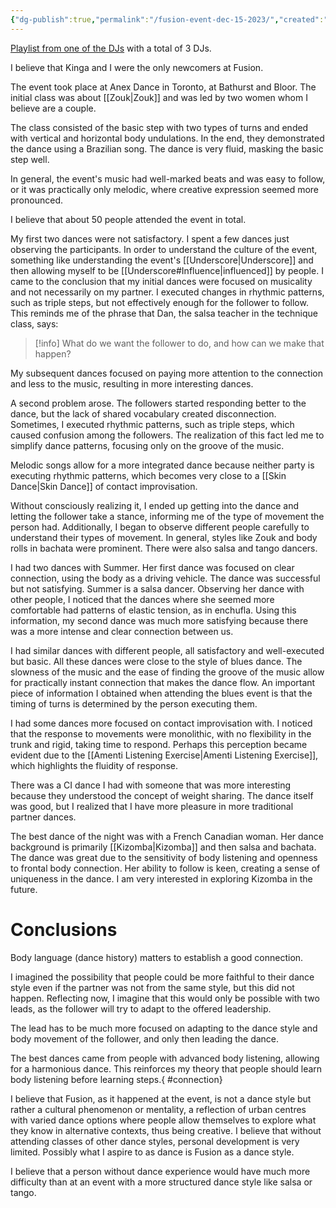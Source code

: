 ```yaml
---
{"dg-publish":true,"permalink":"/fusion-event-dec-15-2023/","created":"2023-12-16T12:41:55.142-05:00","updated":"2024-01-09T13:12:33.326-05:00"}
---
```



[Playlist from one of the DJs](https://open.spotify.com/playlist/251Bhl2zQeWN2lAYAWwrTK?si=84af325da0bd4032) with a total of 3 DJs.

I believe that Kinga and I were the only newcomers at Fusion.

The event took place at Anex Dance in Toronto, at Bathurst and Bloor. The initial class was about [[Zouk\|Zouk]] and was led by two women whom I believe are a couple.

The class consisted of the basic step with two types of turns and ended with vertical and horizontal body undulations. In the end, they demonstrated the dance using a Brazilian song. The dance is very fluid, masking the basic step well.

In general, the event's music had well-marked beats and was easy to follow, or it was practically only melodic, where creative expression seemed more pronounced.

I believe that about 50 people attended the event in total.

My first two dances were not satisfactory. I spent a few dances just observing the participants. In order to understand the culture of the event, something like understanding the event's [[Underscore\|Underscore]] and then allowing myself to be [[Underscore#Influence\|influenced]] by people. I came to the conclusion that my initial dances were focused on musicality and not necessarily on my partner. I executed changes in rhythmic patterns, such as triple steps, but not effectively enough for the follower to follow. This reminds me of the phrase that Dan, the salsa teacher in the technique class, says:

> [!info] What do we want the follower to do, and how can we make that happen?

My subsequent dances focused on paying more attention to the connection and less to the music, resulting in more interesting dances.

A second problem arose. The followers started responding better to the dance, but the lack of shared vocabulary created disconnection. Sometimes, I executed rhythmic patterns, such as triple steps, which caused confusion among the followers. The realization of this fact led me to simplify dance patterns, focusing only on the groove of the music.

Melodic songs allow for a more integrated dance because neither party is executing rhythmic patterns, which becomes very close to a [[Skin Dance\|Skin Dance]] of contact improvisation.

Without consciously realizing it, I ended up getting into the dance and letting the follower take a stance, informing me of the type of movement the person had. Additionally, I began to observe different people carefully to understand their types of movement. In general, styles like Zouk and body rolls in bachata were prominent. There were also salsa and tango dancers.

I had two dances with Summer. Her first dance was focused on clear connection, using the body as a driving vehicle. The dance was successful but not satisfying. Summer is a salsa dancer. Observing her dance with other people, I noticed that the dances where she seemed more comfortable had patterns of elastic tension, as in enchufla. Using this information, my second dance was much more satisfying because there was a more intense and clear connection between us.

I had similar dances with different people, all satisfactory and well-executed but basic. All these dances were close to the style of blues dance. The slowness of the music and the ease of finding the groove of the music allow for practically instant connection that makes the dance flow. An important piece of information I obtained when attending the blues event is that the timing of turns is determined by the person executing them.

I had some dances more focused on contact improvisation with. I noticed that the response to movements were monolithic, with no flexibility in the trunk and rigid, taking time to respond. Perhaps this perception became evident due to the [[Amenti Listening Exercise\|Amenti Listening Exercise]], which highlights the fluidity of response.

There was a CI dance I had with someone that was more interesting because they understood the concept of weight sharing. The dance itself was good, but I realized that I have more pleasure in more traditional partner dances.

The best dance of the night was with a French Canadian woman. Her dance background is primarily [[Kizomba\|Kizomba]] and then salsa and bachata. The dance was great due to the sensitivity of body listening and openness to frontal body connection. Her ability to follow is keen, creating a sense of uniqueness in the dance. I am very interested in exploring Kizomba in the future.

# Conclusions

Body language (dance history) matters to establish a good connection.

I imagined the possibility that people could be more faithful to their dance style even if the partner was not from the same style, but this did not happen. Reflecting now, I imagine that this would only be possible with two leads, as the follower will try to adapt to the offered leadership.

The lead has to be much more focused on adapting to the dance style and body movement of the follower, and only then leading the dance.

The best dances came from people with advanced body listening, allowing for a harmonious dance. This reinforces my theory that people should learn body listening before learning steps.{ #connection}


I believe that Fusion, as it happened at the event, is not a dance style but rather a cultural phenomenon or mentality, a reflection of urban centres with varied dance options where people allow themselves to explore what they know in alternative contexts, thus being creative. I believe that without attending classes of other dance styles, personal development is very limited. Possibly what I aspire to as dance is Fusion as a dance style.

I believe that a person without dance experience would have much more difficulty than at an event with a more structured dance style like salsa or tango.